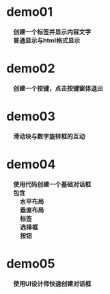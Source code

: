 # demo01 
&nbsp;&nbsp;&nbsp;&nbsp;**创建一个标签并显示内容文字**  
&nbsp;&nbsp;&nbsp;&nbsp;**普通显示与html格式显示**  

# demo02
&nbsp;&nbsp;&nbsp;&nbsp;**创建一个按键，点击按键窗体退出**  

# demo03
&nbsp;&nbsp;&nbsp;&nbsp;**滑动块与数字旋转框的互动**  

# demo04
&nbsp;&nbsp;&nbsp;&nbsp;**使用代码创建一个基础对话框**  
&nbsp;&nbsp;&nbsp;&nbsp;**包含**  
&nbsp;&nbsp;&nbsp;&nbsp;&nbsp;&nbsp;&nbsp;&nbsp;**水平布局**  
&nbsp;&nbsp;&nbsp;&nbsp;&nbsp;&nbsp;&nbsp;&nbsp;**垂直布局**  
&nbsp;&nbsp;&nbsp;&nbsp;&nbsp;&nbsp;&nbsp;&nbsp;**标签**   
&nbsp;&nbsp;&nbsp;&nbsp;&nbsp;&nbsp;&nbsp;&nbsp;**选择框**   
&nbsp;&nbsp;&nbsp;&nbsp;&nbsp;&nbsp;&nbsp;&nbsp;**按钮** 

# demo05
&nbsp;&nbsp;&nbsp;&nbsp;**使用UI设计师快速创建对话框**  
